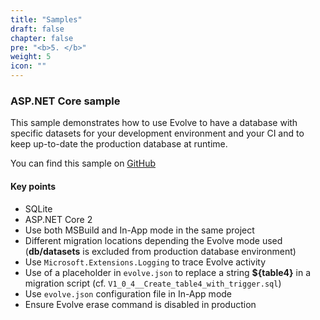 ```yaml
---
title: "Samples"
draft: false
chapter: false
pre: "<b>5. </b>"
weight: 5
icon: ""
---
```


### ASP.NET Core sample

This sample demonstrates how to use Evolve to have a database with specific datasets for your development environment and your CI and to keep up-to-date the production database at runtime.

<i class="fa fa-hand-o-right"></i> You can find this sample on [GitHub](https://github.com/lecaillon/Evolve/tree/master/samples/AspNetCoreSample)

#### Key points

- SQLite
- ASP.NET Core 2
- Use both MSBuild and In-App mode in the same project
- Different migration locations depending the Evolve mode used (**db/datasets** is excluded from production database environment)
- Use `Microsoft.Extensions.Logging` to trace Evolve activity
- Use of a placeholder in `evolve.json` to replace a string **${table4}** in a migration script (cf. `V1_0_4__Create_table4_with_trigger.sql`) 
- Use `evolve.json` configuration file in In-App mode
- Ensure Evolve erase command is disabled in production

